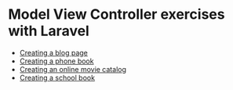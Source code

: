 # Model View Controller exercises with Laravel

- [Creating a blog page](BLOG_PROJECT.md)
- [Creating a phone book](PHONE_BOOK_PROJECT.md)
- [Creating an online movie catalog](MOVIE_CATALOG_PROJECT.md)
- [Creating a school book](SCHOOL_BOOK_PROJECT.md)
